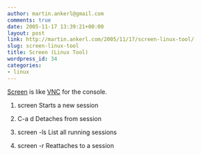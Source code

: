 ```yaml
---
author: martin.ankerl@gmail.com
comments: true
date: 2005-11-17 13:39:21+00:00
layout: post
link: http://martin.ankerl.com/2005/11/17/screen-linux-tool/
slug: screen-linux-tool
title: Screen (Linux Tool)
wordpress_id: 34
categories:
- linux
---
```



	

[Screen](http://www.gnu.org/software/screen/screen.html) is like [VNC](http://www.tightvnc.com/) for the console.


	


	
  1. screen Starts a new session

	
  2. C-a d Detaches from session

	
  3. screen -ls List all running sessions

	
  4. screen -r Reattaches to a session

	
